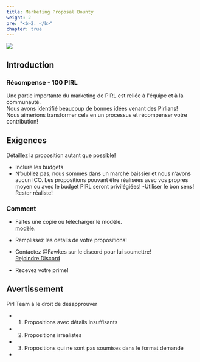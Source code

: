 ```yaml
---
title: Marketing Proposal Bounty
weight: 2
pre: "<b>2. </b>"
chapter: true
---
```


![](/images_headers/marketing.png)


## Introduction

### Récompense - 100 PIRL


Une partie importante du marketing de PIRL est reliée à l'équipe et à la communauté.  
Nous avons identifié beaucoup de bonnes idées venant des Pirlians!  
Nous aimerions transformer cela en un  processus  et récompenser votre contribution!   


## Exigences

Détaillez la proposition autant que possible!

- Inclure les budgets  
- N’oubliez pas, 
  nous sommes dans un marché baissier et nous n’avons aucun ICO. Les propositions pouvant être réalisées avec vos propres moyen ou avec le budget PIRL seront privilégiées! 
-Utiliser le bon sens! Rester réaliste!

### Comment

- Faites une copie ou télécharger le modèle.  
 [modèle](https://docs.google.com/document/d/1LVEAML2oLC2eHee72cmlZ1T-yTH56anE6WBncbOd4kw/edit?usp=sharing).

- Remplissez les details de votre propositions!

- Contactez @Fawkes sur le discord pour lui soumettre!  
 [Rejoindre Discord](https://discord.gg/3WXkUt9)

- Recevez votre prime!

## Avertissement

Pirl Team à le droit de désapprouver  
- 1. Propositions avec détails insuffisants
- 2. Propositions irréalistes
- 3. Propositions qui ne sont pas soumises dans le format demandé 
- 


